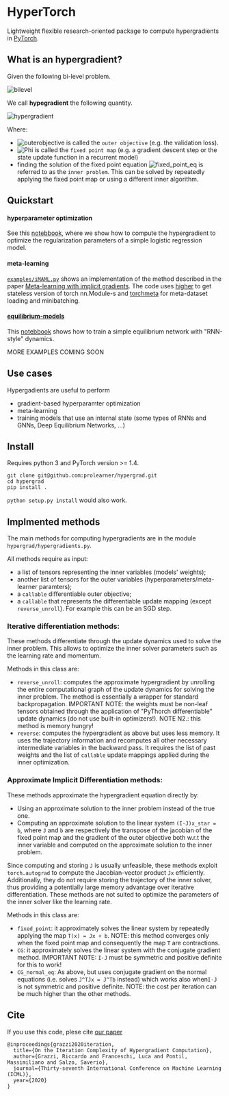 # HyperTorch

Lightweight flexible research-oriented package to compute  hypergradients in [PyTorch](https://github.com/pytorch/pytorch).

## What is an hypergradient?
Given the following bi-level problem.

![bilevel](./resources/bilevel.svg)

We call **hypegradient** the following quantity.

![hypergradient](./resources/hypergradient.svg)

Where:
* ![outerobjective](./resources/outer_objective.svg)
is called the `outer objective` (e.g. the validation loss).
* ![Phi](./resources/Phi.svg) is called the `fixed point map` (e.g. a gradient descent step or the state update function in a recurrent model)
* finding the solution of the fixed point equation ![fixed_point_eq](./resources/fixed_point_eq.svg) is referred to as the `inner problem`. This can be solved by repeatedly applying the fixed point map or using a different inner algorithm.


## Quickstart

#### hyperparameter optimization
See this [notebbook](https://github.com/prolearner/hypertorch/blob/master/examples/logistic_regression.ipynb), where we show how to compute the hypergradient to optimize the regularization parameters of a simple logistic regression model.

#### meta-learning
[`examples/iMAML.py`](https://github.com/prolearner/hypertorch/blob/master/examples/iMAML.py) shows an implementation of the method described in the paper [Meta-learning with implicit gradients](https://arxiv.org/abs/1909.04630). The code uses [higher](https://github.com/facebookresearch/higher) to get stateless version of torch nn.Module-s and [torchmeta](https://github.com/tristandeleu/pytorch-meta) for meta-dataset loading and minibatching.

#### [equilibrium-models](https://arxiv.org/abs/1909.01377) 
This [notebbook](https://github.com/prolearner/hypertorch/blob/eqm_example/examples/Equilibrium%20models%20(RNN-style%20model%20on%20MNIST).ipynb) shows how to train a simple equilibrium network with "RNN-style" dynamics.


MORE EXAMPLES COMING SOON

## Use cases

Hypergadients are useful to perform
- gradient-based hyperparamter optimization
- meta-learning
- training models that use an internal state (some types of RNNs and GNNs, Deep Equilibrium Networks, ...) 

## Install
Requires python 3 and PyTorch version >= 1.4.

```
git clone git@github.com:prolearner/hypergrad.git
cd hypergrad
pip install .
```
`python setup.py install` would also work.

## Implmented methods

The main methods for computing hypergradients are in the module `hypergrad/hypergradients.py`. 

All methods require as input:
- a list of tensors representing the inner variables (models' weights);
- another list of tensors for the outer variables (hyperparameters/meta-learner paramters);
- a `callable` differentiable outer objective;
- a `callable` that represents the differentiable update mapping (except `reverse_unroll`). For example this can be an SGD step.  

### Iterative differentiation methods:
These methods differentiate through the update dynamics used to solve
the inner problem. This allows to optimize the inner solver parameters such as the learning rate and momentum.

Methods in this class are:
- `reverse_unroll`: computes the approximate hypergradient by unrolling the entire computational graph of the update dynamics for solving the inner problem. The method is essentially a wrapper for standard backpropagation. IMPORTANT NOTE: the weights must be non-leaf tensors obtained through the application of "PyThorch differentiable" update dynamics (do not use built-in optimizers!). NOTE N2.: this method is memory hungry!
- `reverse`: computes the hypergradient as above but uses less memory. It uses the trajectory information and recomputes all other necessary intermediate variables in the backward pass. It requires the list of past weights and the list of `callable` update mappings applied during the inner optimization.

### Approximate Implicit Differentiation methods:
These methods approximate the hypergradient equation directly by:
 * Using an approximate solution to the inner problem instead of the true one.
 * Computing an approximate solution to the linear system `(I-J)x_star = b`, where `J` and  `b` are respectively the transpose of the jacobian of the fixed point map and the gradient of the outer objective both w.r.t the inner variable and computed on the approximate solution to the inner problem.
 
 Since computing and storing `J` is usually unfeasible, these methods exploit `torch.autograd` to compute the Jacobian-vector product `Jx` efficiently. Additionally, they do not require storing the trajectory of the inner solver, thus providing a potentially large memory advantage over iterative differentiation. These methods are not suited to optimize the parameters of the inner solver like the learning rate.

Methods in this class are:
- `fixed_point`: it approximately solves the linear system by repeatedly applying the map `T(x) = Jx + b`. NOTE: this method converges only when the fixed point map and consequently the map `T` are contractions.        
- `CG`: it approximately solves the linear system with the conjugate gradient method. IMPORTANT N0TE: `I-J` must be symmetric and positive definite  for this to work!
- `CG_normal_eq`: As above, but uses conjugate gradient on the normal equations (i.e. solves `J^TJx = J^Tb` instead) which works also when`I-J` is not symmetric and positive definite. NOTE: the  cost per iteration can be much higher than the other methods.

## Cite

If you use this code, plese cite [our paper](https://arxiv.org/abs/2006.16218)
```
@inproceedings{grazzi2020iteration,
  title={On the Iteration Complexity of Hypergradient Computation},
  author={Grazzi, Riccardo and Franceschi, Luca and Pontil, Massimiliano and Salzo, Saverio},
  journal={Thirty-seventh International Conference on Machine Learning (ICML)},
  year={2020}
}
```
